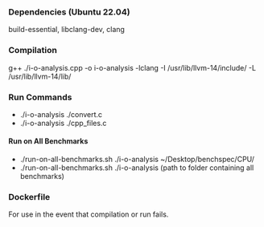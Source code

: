 ### Dependencies (Ubuntu 22.04)
build-essential, libclang-dev, clang

### Compilation
g++ ./i-o-analysis.cpp -o i-o-analysis -lclang -I /usr/lib/llvm-14/include/ -L /usr/lib/llvm-14/lib/

### Run Commands
- ./i-o-analysis ./convert.c
- ./i-o-analysis ./cpp_files.c

#### Run on All Benchmarks
- ./run-on-all-benchmarks.sh ./i-o-analysis ~/Desktop/benchspec/CPU/
- ./run-on-all-benchmarks.sh ./i-o-analysis (path to folder containing all benchmarks)

### Dockerfile
For use in the event that compilation or run fails. 
